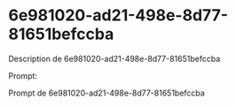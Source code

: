 # 6e981020-ad21-498e-8d77-81651befccba

Description de 6e981020-ad21-498e-8d77-81651befccba

Prompt:

Prompt de 6e981020-ad21-498e-8d77-81651befccba